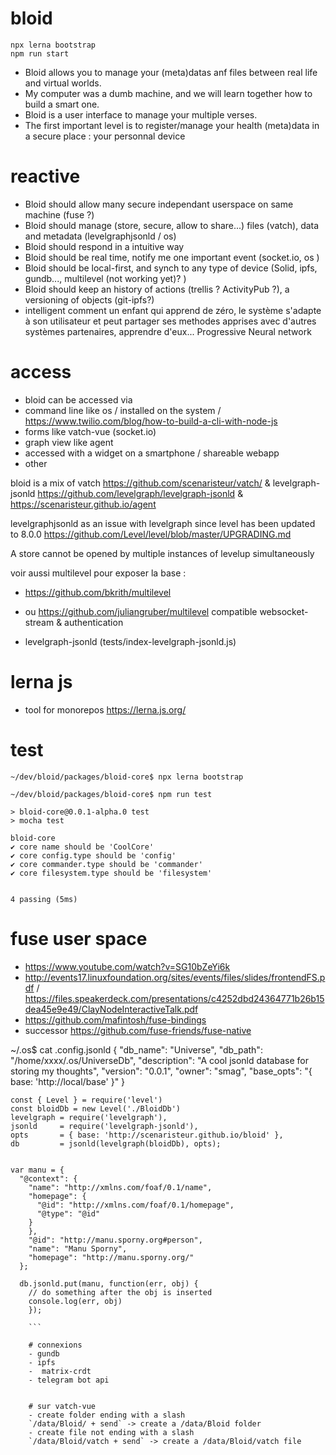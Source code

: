 # bloid

```
npx lerna bootstrap
npm run start
```

- Bloid allows you to manage your (meta)datas anf files between real life and virtual worlds.
- My computer was a dumb machine, and we will learn together how to build a smart one.
- Bloid is a user interface to manage your multiple verses.
- The first important level is to register/manage your health (meta)data in a secure place : your personnal device



# reactive
- Bloid should allow many secure independant userspace on same machine (fuse ?)
- Bloid should manage (store, secure, allow to share...) files (vatch), data and metadata (levelgraphjsonld / os)
- Bloid should respond in a intuitive way
- Bloid should be real time, notify me one important event (socket.io, os )
- Bloid should be local-first, and synch to any type of device (Solid, ipfs, gundb..., multilevel (not working yet)? )
- Bloid should keep an history of actions (trellis ? ActivityPub ?), a versioning of objects (git-ipfs?)
- intelligent comment un enfant qui apprend de zéro, le système s'adapte à son utilisateur et peut partager ses methodes apprises avec d'autres systèmes partenaires, apprendre d'eux... Progressive Neural network

# access
- bloid can be accessed via
- command line like os / installed on the system / https://www.twilio.com/blog/how-to-build-a-cli-with-node-js
- forms like vatch-vue (socket.io)
- graph view like agent
- accessed with a widget on a smartphone / shareable webapp
- other

bloid is a mix of vatch https://github.com/scenaristeur/vatch/ & levelgraph-jsonld https://github.com/levelgraph/levelgraph-jsonld & https://scenaristeur.github.io/agent

levelgraphjsonld as an issue  with levelgraph since level has been updated to 8.0.0 https://github.com/Level/level/blob/master/UPGRADING.md

A store cannot be opened by multiple instances of levelup simultaneously



voir aussi multilevel pour exposer la base :
- https://github.com/bkrith/multilevel
- ou https://github.com/juliangruber/multilevel compatible websocket-stream & authentication

- levelgraph-jsonld (tests/index-levelgraph-jsonld.js)


# lerna js
- tool for monorepos https://lerna.js.org/

# test
```
~/dev/bloid/packages/bloid-core$ npx lerna bootstrap

~/dev/bloid/packages/bloid-core$ npm run test

> bloid-core@0.0.1-alpha.0 test
> mocha test

bloid-core
✔ core name should be 'CoolCore'
✔ core config.type should be 'config'
✔ core commander.type should be 'commander'
✔ core filesystem.type should be 'filesystem'


4 passing (5ms)

```



# fuse user space
- https://www.youtube.com/watch?v=SG10bZeYi6k
- http://events17.linuxfoundation.org/sites/events/files/slides/frontendFS.pdf / https://files.speakerdeck.com/presentations/c4252dbd24364771b26b15dea45e9e49/ClayNodeInteractiveTalk.pdf
- https://github.com/mafintosh/fuse-bindings
- successor https://github.com/fuse-friends/fuse-native



~/.os$ cat .config.jsonld
{
  "db_name": "Universe",
  "db_path": "/home/xxxx/.os/UniverseDb",
  "description": "A cool jsonld database for storing my thoughts",
  "version": "0.0.1",
  "owner": "smag",
  "base_opts": "{ base: 'http://local/base' }"
}



```
const { Level } = require('level')
const bloidDb = new Level('./BloidDb')
levelgraph = require('levelgraph'),
jsonld     = require('levelgraph-jsonld'),
opts       = { base: 'http://scenaristeur.github.io/bloid' },
db         = jsonld(levelgraph(bloidDb), opts);


var manu = {
  "@context": {
    "name": "http://xmlns.com/foaf/0.1/name",
    "homepage": {
      "@id": "http://xmlns.com/foaf/0.1/homepage",
      "@type": "@id"
    }
    },
    "@id": "http://manu.sporny.org#person",
    "name": "Manu Sporny",
    "homepage": "http://manu.sporny.org/"
  };

  db.jsonld.put(manu, function(err, obj) {
    // do something after the obj is inserted
    console.log(err, obj)
    });

    ```

    # connexions
    - gundb
    - ipfs
    -  matrix-crdt
    - telegram bot api


    # sur vatch-vue
    - create folder ending with a slash
    `/data/Bloid/ + send` -> create a /data/Bloid folder
    - create file not ending with a slash
    `/data/Bloid/vatch + send` -> create a /data/Bloid/vatch file
